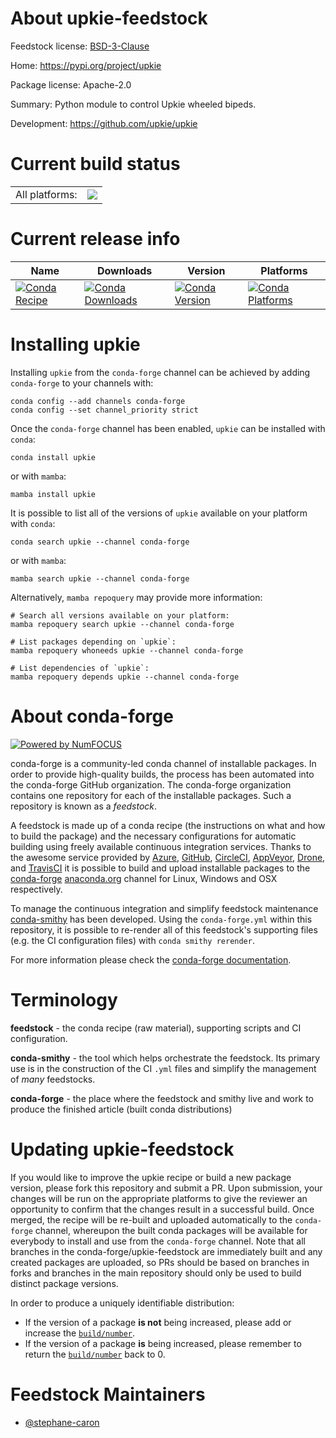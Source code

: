 About upkie-feedstock
=====================

Feedstock license: [BSD-3-Clause](https://github.com/conda-forge/upkie-feedstock/blob/main/LICENSE.txt)

Home: https://pypi.org/project/upkie

Package license: Apache-2.0

Summary: Python module to control Upkie wheeled bipeds.

Development: https://github.com/upkie/upkie

Current build status
====================


<table><tr><td>All platforms:</td>
    <td>
      <a href="https://dev.azure.com/conda-forge/feedstock-builds/_build/latest?definitionId=22081&branchName=main">
        <img src="https://dev.azure.com/conda-forge/feedstock-builds/_apis/build/status/upkie-feedstock?branchName=main">
      </a>
    </td>
  </tr>
</table>

Current release info
====================

| Name | Downloads | Version | Platforms |
| --- | --- | --- | --- |
| [![Conda Recipe](https://img.shields.io/badge/recipe-upkie-green.svg)](https://anaconda.org/conda-forge/upkie) | [![Conda Downloads](https://img.shields.io/conda/dn/conda-forge/upkie.svg)](https://anaconda.org/conda-forge/upkie) | [![Conda Version](https://img.shields.io/conda/vn/conda-forge/upkie.svg)](https://anaconda.org/conda-forge/upkie) | [![Conda Platforms](https://img.shields.io/conda/pn/conda-forge/upkie.svg)](https://anaconda.org/conda-forge/upkie) |

Installing upkie
================

Installing `upkie` from the `conda-forge` channel can be achieved by adding `conda-forge` to your channels with:

```
conda config --add channels conda-forge
conda config --set channel_priority strict
```

Once the `conda-forge` channel has been enabled, `upkie` can be installed with `conda`:

```
conda install upkie
```

or with `mamba`:

```
mamba install upkie
```

It is possible to list all of the versions of `upkie` available on your platform with `conda`:

```
conda search upkie --channel conda-forge
```

or with `mamba`:

```
mamba search upkie --channel conda-forge
```

Alternatively, `mamba repoquery` may provide more information:

```
# Search all versions available on your platform:
mamba repoquery search upkie --channel conda-forge

# List packages depending on `upkie`:
mamba repoquery whoneeds upkie --channel conda-forge

# List dependencies of `upkie`:
mamba repoquery depends upkie --channel conda-forge
```


About conda-forge
=================

[![Powered by
NumFOCUS](https://img.shields.io/badge/powered%20by-NumFOCUS-orange.svg?style=flat&colorA=E1523D&colorB=007D8A)](https://numfocus.org)

conda-forge is a community-led conda channel of installable packages.
In order to provide high-quality builds, the process has been automated into the
conda-forge GitHub organization. The conda-forge organization contains one repository
for each of the installable packages. Such a repository is known as a *feedstock*.

A feedstock is made up of a conda recipe (the instructions on what and how to build
the package) and the necessary configurations for automatic building using freely
available continuous integration services. Thanks to the awesome service provided by
[Azure](https://azure.microsoft.com/en-us/services/devops/), [GitHub](https://github.com/),
[CircleCI](https://circleci.com/), [AppVeyor](https://www.appveyor.com/),
[Drone](https://cloud.drone.io/welcome), and [TravisCI](https://travis-ci.com/)
it is possible to build and upload installable packages to the
[conda-forge](https://anaconda.org/conda-forge) [anaconda.org](https://anaconda.org/)
channel for Linux, Windows and OSX respectively.

To manage the continuous integration and simplify feedstock maintenance
[conda-smithy](https://github.com/conda-forge/conda-smithy) has been developed.
Using the ``conda-forge.yml`` within this repository, it is possible to re-render all of
this feedstock's supporting files (e.g. the CI configuration files) with ``conda smithy rerender``.

For more information please check the [conda-forge documentation](https://conda-forge.org/docs/).

Terminology
===========

**feedstock** - the conda recipe (raw material), supporting scripts and CI configuration.

**conda-smithy** - the tool which helps orchestrate the feedstock.
                   Its primary use is in the construction of the CI ``.yml`` files
                   and simplify the management of *many* feedstocks.

**conda-forge** - the place where the feedstock and smithy live and work to
                  produce the finished article (built conda distributions)


Updating upkie-feedstock
========================

If you would like to improve the upkie recipe or build a new
package version, please fork this repository and submit a PR. Upon submission,
your changes will be run on the appropriate platforms to give the reviewer an
opportunity to confirm that the changes result in a successful build. Once
merged, the recipe will be re-built and uploaded automatically to the
`conda-forge` channel, whereupon the built conda packages will be available for
everybody to install and use from the `conda-forge` channel.
Note that all branches in the conda-forge/upkie-feedstock are
immediately built and any created packages are uploaded, so PRs should be based
on branches in forks and branches in the main repository should only be used to
build distinct package versions.

In order to produce a uniquely identifiable distribution:
 * If the version of a package **is not** being increased, please add or increase
   the [``build/number``](https://docs.conda.io/projects/conda-build/en/latest/resources/define-metadata.html#build-number-and-string).
 * If the version of a package **is** being increased, please remember to return
   the [``build/number``](https://docs.conda.io/projects/conda-build/en/latest/resources/define-metadata.html#build-number-and-string)
   back to 0.

Feedstock Maintainers
=====================

* [@stephane-caron](https://github.com/stephane-caron/)

